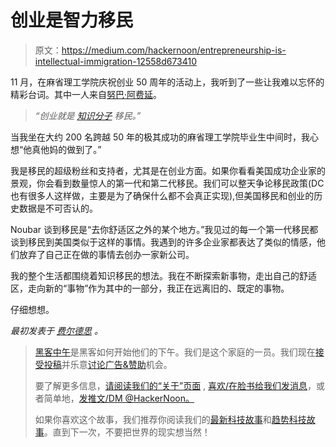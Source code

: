 # 创业是智力移民

> 原文：<https://medium.com/hackernoon/entrepreneurship-is-intellectual-immigration-12558d673410>

11 月，在麻省理工学院庆祝创业 50 周年的活动上，我听到了一些让我难以忘怀的精彩台词。其中一人来自[努巴·阿费延](http://flagshippioneering.com/people/noubar-afeyan/)。

> *“创业就是* [*知识分子*](https://hackernoon.com/tagged/intellectual) *移民。”*

当我坐在大约 200 名跨越 50 年的极其成功的麻省理工学院毕业生中间时，我心想“他真他妈的做到了。”

我是移民的超级粉丝和支持者，尤其是在创业方面。如果你看看美国成功企业家的景观，你会看到数量惊人的第一代和第二代移民。我们可以整天争论移民政策(DC 也有很多人这样做，主要是为了确保什么都不会真正实现),但美国移民和创业的历史数据是不可否认的。

Noubar 谈到移民是“去你舒适区之外的某个地方。”我见过的每一个第一代移民都谈到移民到美国类似于这样的事情。我遇到的许多企业家都表达了类似的情感，他们放弃了自己正在做的事情去创办一家新公司。

我的整个生活都围绕着知识移民的想法。我在不断探索新事物，走出自己的舒适区，走向新的“事物”作为其中的一部分，我正在远离旧的、既定的事物。

仔细想想。

*最初发表于* [*费尔德思*](http://www.feld.com/archives/2017/01/entrepreneurship-intellectual-immigration.html) *。*

> [黑客中午](http://bit.ly/Hackernoon)是黑客如何开始他们的下午。我们是这个家庭的一员。我们现在[接受投稿](http://bit.ly/hackernoonsubmission)并乐意[讨论广告&赞助](mailto:partners@amipublications.com)机会。
> 
> 要了解更多信息，[请阅读我们的“关于”页面](https://goo.gl/4ofytp) , [喜欢/在脸书给我们发消息](http://bit.ly/HackernoonFB)，或者简单地，[发推文/DM @HackerNoon。](https://goo.gl/k7XYbx)
> 
> 如果你喜欢这个故事，我们推荐你阅读我们的[最新科技故事](http://bit.ly/hackernoonlatestt)和[趋势科技故事](https://hackernoon.com/trending)。直到下一次，不要把世界的现实想当然！